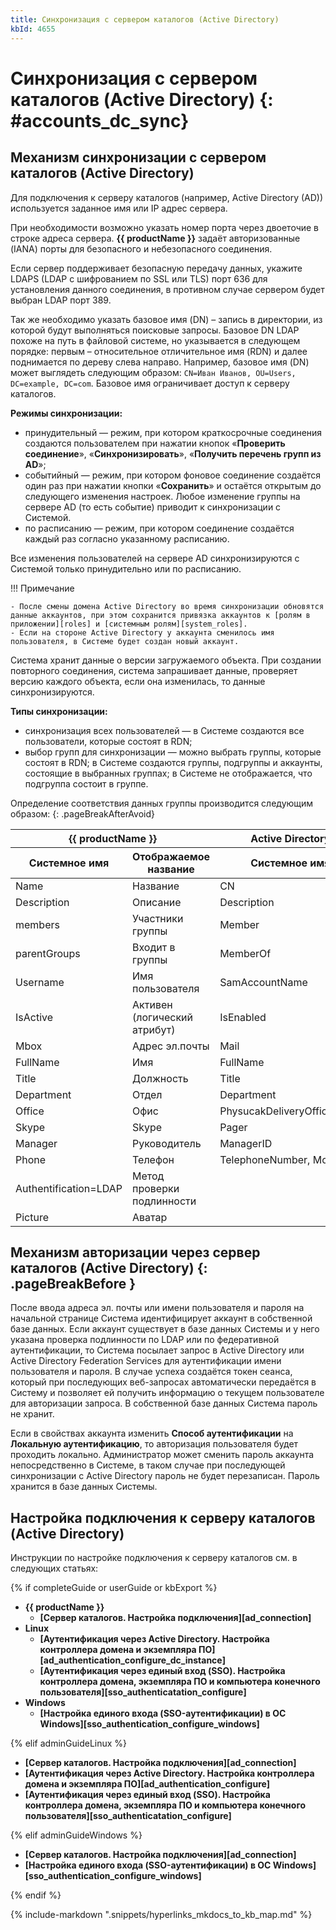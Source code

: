 ```yaml
---
title: Синхронизация с сервером каталогов (Active Directory)
kbId: 4655
---
```


# Синхронизация с сервером каталогов (Active Directory) {: #accounts_dc_sync}

## Механизм синхронизации с сервером каталогов (Active Directory)

Для подключения к серверу каталогов (например, Active Directory (AD)) используется заданное имя или IP адрес сервера.

При необходимости возможно указать номер порта через двоеточие в строке адреса сервера. **{{ productName }}** задаёт авторизованные (IANA) порты для безопасного и небезопасного соединения.

Если сервер поддерживает безопасную передачу данных, укажите LDAPS (LDAP с шифрованием по SSL или TLS) порт 636 для установления данного соединения, в противном случае сервером будет выбран LDAP порт 389.

Так же необходимо указать базовое имя (DN) – запись в директории, из которой будут выполняться поисковые запросы. Базовое DN LDAP похоже на путь в файловой системе, но указывается в следующем порядке: первым – относительное отличительное имя (RDN) и далее поднимается по дереву слева направо. Например, базовое имя (DN) может выглядеть следующим образом: `CN=Иван Иванов, OU=Users, DC=example, DC=com`. Базовое имя ограничивает доступ к серверу каталогов.

**Режимы синхронизации:**

- принудительный — режим, при котором краткосрочные соединения создаются пользователем при нажатии кнопок «**Проверить соединение**», «**Синхронизировать**», «**Получить перечень групп из AD**»;
- событийный — режим, при котором фоновое соединение создаётся один раз при нажатии кнопки «**Сохранить**» и остаётся открытым до следующего изменения настроек. Любое изменение группы на сервере AD (то есть событие) приводит к синхронизации с Системой.
- по расписанию — режим, при котором соединение создаётся каждый раз согласно указанному расписанию.

Все изменения пользователей на сервере AD синхронизируются с Системой только принудительно или по расписанию.

!!! Примечание

    - После смены домена Active Directory во время синхронизации обновятся данные аккаунтов, при этом сохранится привязка аккаунтов к [ролям в приложении][roles] и [системным ролям][system_roles].
    - Если на стороне Active Directory у аккаунта сменилось имя пользователя, в Системе будет создан новый аккаунт.

Система хранит данные о версии загружаемого объекта. При создании повторного соединения, система запрашивает данные, проверяет версию каждого объекта, если она изменилась, то данные синхронизируются.

**Типы синхронизации:**

- синхронизация всех пользователей — в Системе создаются все пользователи, которые состоят в RDN;
- выбор групп для синхронизации — можно выбрать группы, которые состоят в RDN; в Системе создаются группы, подгруппы и аккаунты, состоящие в выбранных группах; в Системе не отображается, что подгруппа состоит в группе.

Определение соответствия данных группы производится следующим образом:
{: .pageBreakAfterAvoid}

<table>
<thead>
<tr>
<th markdown colspan=2>{{ productName }}</th>
<th>Active Directory</th>
</tr>
<tr>
<th>Системное имя</th>
<th>Отображаемое название</th>
<th>Системное имя</th>
</tr>
</thead>
<tbody>
<tr>
<td>Name</td>
<td>Название</td>
<td>CN</td>
</tr>
<tr>
<td>Description</td>
<td>Описание</td>
<td>Description</td>
</tr>
<tr>
<td>members</td>
<td>Участники группы</td>
<td>Member</td>
</tr>
<tr>
<td>parentGroups</td>
<td>Входит в группы</td>
<td>MemberOf</td>
</tr>
<tr>
<td>Username</td>
<td>Имя пользователя</td>
<td>SamAccountName</td>
</tr>
<tr>
<td>IsActive</td>
<td>Активен (логический атрибут)</td>
<td>IsEnabled</td>
</tr>
<tr>
<td>Mbox</td>
<td>Адрес эл.почты</td>
<td>Mail</td>
</tr>
<tr>
<td>FullName</td>
<td>Имя</td>
<td>FullName</td>
</tr>
<tr>
<td>Title</td>
<td>Должность</td>
<td>Title</td>
</tr>
<tr>
<td>Department</td>
<td>Отдел</td>
<td>Department</td>
</tr>
<tr>
<td>Office</td>
<td>Офис</td>
<td>PhysucakDeliveryOfficeName</td>
</tr>
<tr>
<td>Skype</td>
<td>Skype</td>
<td>Pager</td>
</tr>
<tr>
<td>Manager</td>
<td>Руководитель</td>
<td>ManagerID</td>
</tr>
<tr>
<td>Phone</td>
<td>Телефон</td>
<td>TelephoneNumber, Mobile</td>
</tr>
<tr>
<td>Authentification=LDAP</td>
<td>Метод проверки подлинности</td>
<td></td>
</tr>
<tr>
<td>Picture</td>
<td>Аватар</td>
<td></td>
</tr>
</tbody>
</table>

## Механизм авторизации через сервер каталогов (Active Directory) {: .pageBreakBefore }

После ввода адреса эл. почты или имени пользователя и пароля на начальной странице Система идентифицирует аккаунт в собственной базе данных. Если аккаунт существует в базе данных Системы и у него указана проверка подлинности по LDAP или по федеративной аутентификации, то Система посылает запрос в Active Directory или Active Directory Federation Services для аутентификации имени пользователя и пароля. В случае успеха создаётся токен сеанса, который при последующих веб-запросах автоматически передаётся в Систему и позволяет ей получить информацию о текущем пользователе для авторизации запроса. В собственной базе данных Система пароль не хранит.

Если в свойствах аккаунта изменить **Способ аутентификации** на **Локальную аутентификацию**, то авторизация пользователя будет проходить локально. Администратор может сменить пароль аккаунта непосредственно в Системе, в таком случае при последующей синхронизации с Active Directory пароль не будет перезаписан. Пароль хранится в базе данных Системы.

## Настройка подключения к серверу каталогов (Active Directory)

Инструкции по настройке подключения к серверу каталогов см. в следующих статьях:

{% if completeGuide or userGuide or kbExport %}

- **{{ productName }}**
    - **[Сервер каталогов. Настройка подключения][ad_connection]**
- **Linux**
    - **[Аутентификация через Active Directory. Настройка контроллера домена и экземпляра ПО][ad_authentication_configure_dc_instance]**
    - **[Аутентификация через единый вход (SSO). Настройка контроллера домена, экземпляра ПО и компьютера конечного пользователя][sso_authenticatation_configure]**
- **Windows**
    - **[Настройка единого входа (SSO-аутентификации) в ОС Windows][sso_authentication_configure_windows]**

{% elif adminGuideLinux %}

- **[Сервер каталогов. Настройка подключения][ad_connection]**
- **[Аутентификация через Active Directory. Настройка контроллера домена и экземпляра ПО][ad_authentication_configure]**
- **[Аутентификация через единый вход (SSO). Настройка контроллера домена, экземпляра ПО и компьютера конечного пользователя][sso_authenticatation_configure]**

{% elif adminGuideWindows %}

- **[Сервер каталогов. Настройка подключения][ad_connection]**
- **[Настройка единого входа (SSO-аутентификации) в ОС Windows][sso_authentication_configure_windows]**

{% endif %}

{% include-markdown ".snippets/hyperlinks_mkdocs_to_kb_map.md" %}
